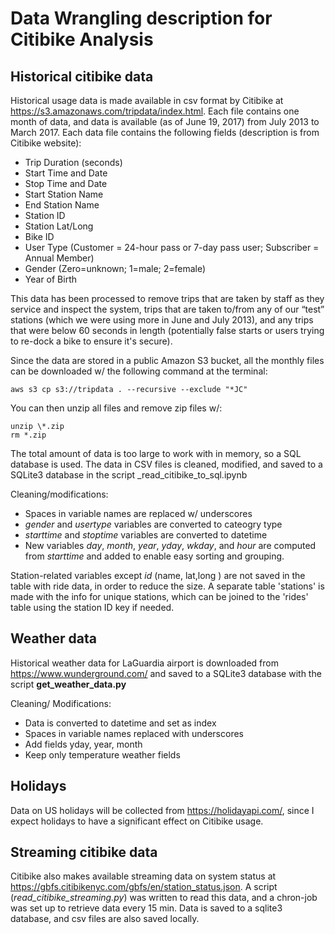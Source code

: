 
# Data Wrangling description for Citibike Analysis


## Historical citibike data

Historical usage data is made available in csv format by Citibike at <https://s3.amazonaws.com/tripdata/index.html>. Each file contains one month of data, and data is available (as of June 19, 2017) from July 2013 to March 2017. Each data file contains the following fields (description is from Citibike website):

- Trip Duration (seconds)
- Start Time and Date
- Stop Time and Date
- Start Station Name
- End Station Name
- Station ID
- Station Lat/Long
- Bike ID
- User Type (Customer = 24-hour pass or 7-day pass user; Subscriber = Annual Member)
- Gender (Zero=unknown; 1=male; 2=female)
- Year of Birth

This data has been processed to remove trips that are taken by staff as they service and inspect the system, trips that are taken to/from any of our “test” stations (which we were using more in June and July 2013), and any trips that were below 60 seconds in length (potentially false starts or users trying to re-dock a bike to ensure it's secure).

Since the data are stored in a public Amazon S3 bucket, all the monthly files can be downloaded w/ the following command at the terminal:
```
aws s3 cp s3://tripdata . --recursive --exclude "*JC"
```

You can then unzip all files and remove zip files w/:
```
unzip \*.zip
rm *.zip
```

The total amount of data is too large to work with in memory, so a SQL database is used. The data in CSV files is cleaned, modified, and saved to a SQLite3 database in the script _read_citibike_to_sql.ipynb 

Cleaning/modifications:

- Spaces in variable names are replaced w/ underscores
- _gender_ and _usertype_ variables are converted to cateogry type
- _starttime_ and _stoptime_ variables are converted to datetime
- New variables _day_, _month_, _year_, _yday_, _wkday_, and _hour_ are computed from _starttime_ and added to enable easy sorting and grouping.

Station-related variables except _id_ (name, lat,long ) are not saved in the table with ride data, in order to reduce the size. A separate table 'stations' is made with the info for unique stations, which can be joined to the 'rides' table using the station ID key if needed.


## Weather data

Historical weather data for LaGuardia airport is downloaded from <https://www.wunderground.com/> and saved to a SQLite3 database with the script **get_weather_data.py**

Cleaning/ Modifications:
- Data is converted to datetime and set as index
- Spaces in variable names replaced with underscores
- Add fields yday, year, month
- Keep only temperature weather fields


## Holidays

Data on US holidays will be collected from <https://holidayapi.com/>, since I expect holidays to have a significant effect on Citibike usage.


## Streaming citibike data

Citibike also makes available streaming data on system status at <https://gbfs.citibikenyc.com/gbfs/en/station_status.json>. A script (_read_citibike_streaming.py_) was written to read this data, and a chron-job was set up to retrieve data every 15 min. Data is saved to a sqlite3 database, and csv files are also saved locally.
